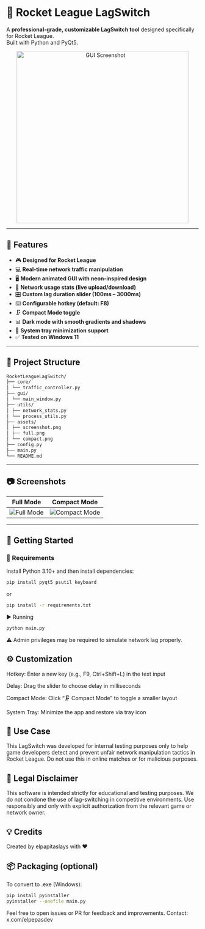 # 🚀 Rocket League LagSwitch

A **professional-grade, customizable LagSwitch tool** designed specifically for Rocket League.  
Built with Python and PyQt5.

<p align="center">
  <img src="assets/screenshot.png" alt="GUI Screenshot" width="450" />
</p>

---

## 🔧 Features

- 🎮 **Designed for Rocket League**
- 💻 **Real-time network traffic manipulation**
- 🖥️ **Modern animated GUI with neon-inspired design**
- 🧠 **Network usage stats (live upload/download)**
- 🎛️ **Custom lag duration slider (100ms – 3000ms)**
- ⌨️ **Configurable hotkey (default: F8)**
- 🗜️ **Compact Mode toggle**
- 📊 **Dark mode with smooth gradients and shadows**
- 🧲 **System tray minimization support**
- ✅ **Tested on Windows 11**

---

## 📁 Project Structure
```bash
RocketLeagueLagSwitch/
├── core/
│ └── traffic_controller.py
├── gui/
│ └── main_window.py
├── utils/
│ ├── network_stats.py
│ └── process_utils.py
├── assets/
│ ├── screenshot.png
│ ├── full.png
│ └── compact.png
├── config.py
├── main.py
└── README.md
```


---

## 📷 Screenshots

| Full Mode | Compact Mode |
|-----------|--------------|
| ![Full Mode](assets/full.png) | ![Compact Mode](assets/compact.png) |

---

## 🚀 Getting Started

### 🔗 Requirements

Install Python 3.10+ and then install dependencies:

```bash
pip install pyqt5 psutil keyboard
```
or
```bash
pip install -r requirements.txt
```

▶️ Running
```bash
python main.py
```
⚠️ Admin privileges may be required to simulate network lag properly.

## ⚙️ Customization
Hotkey: Enter a new key (e.g., F9, Ctrl+Shift+L) in the text input

Delay: Drag the slider to choose delay in milliseconds

Compact Mode: Click “🗜️ Compact Mode” to toggle a smaller layout

System Tray: Minimize the app and restore via tray icon

## 🧪 Use Case
This LagSwitch was developed for internal testing purposes only to help game developers detect and prevent unfair network manipulation tactics in Rocket League.
Do not use this in online matches or for malicious purposes.

## 🔐 Legal Disclaimer
This software is intended strictly for educational and testing purposes.
We do not condone the use of lag-switching in competitive environments.
Use responsibly and only with explicit authorization from the relevant game or network owner.

## 💡 Credits
Created by elpapitaslays with ❤️

## 📦 Packaging (optional)
To convert to .exe (Windows):
```bash
pip install pyinstaller
pyinstaller --onefile main.py
```
Feel free to open issues or PR for feedback and improvements.
Contact: x.com/elpepasdev
